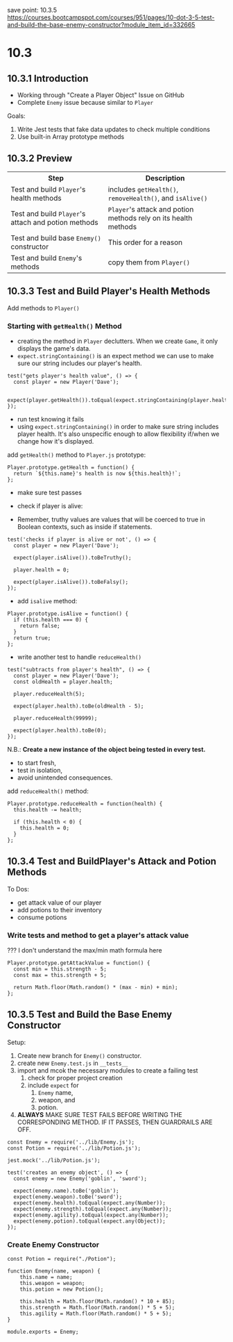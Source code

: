 save point: 10.3.5
https://courses.bootcampspot.com/courses/951/pages/10-dot-3-5-test-and-build-the-base-enemy-constructor?module_item_id=332665

# 10.3

## 10.3.1 Introduction

-   Working through "Create a Player Object" Issue on GitHub
-   Complete `Enemy` issue because similar to `Player`

Goals:

1. Write Jest tests that fake data updates to check multiple conditions
2. Use built-in Array prototype methods

## 10.3.2 Preview

<table>
    <tr>
        <th>Step</th>
        <th>Description</th>
    </tr>
    <tr>
        <td>Test and build <code>Player</code>'s health methods</td>
        <td>includes <code>getHealth()</code>, <code>removeHealth()</code>, and <code>isAlive()</code></td>
    </tr>
    <tr>
        <td>Test and build <code>Player</code>'s attach and potion methods</td>
        <td><code>Player</code>'s attack and potion methods rely on its health methods</td>
    </tr>
    <tr>
        <td>Test and build base <code>Enemy()</code> constructor</td>
        <td>This order for a reason</td>
    </tr>
    <tr>
        <td>Test and build <code>Enemy</code>'s methods</td>
        <td>copy them from <code>Player()</code></td>
    </tr>
</table>

## 10.3.3 Test and Build Player's Health Methods

Add methods to `Player()`

### Starting with `getHealth()` Method

-   creating the method in `Player` declutters. When we create `Game`, it only displays the game's data.
-   `expect.stringContaining()` is an expect method we can use to make sure our string includes our player's health.

```
test("gets player's health value", () => {
  const player = new Player('Dave');

  expect(player.getHealth()).toEqual(expect.stringContaining(player.health.toString()));
});
```

-   run test knowing it fails
-   using `expect.stringContaining()` in order to make sure string includes player health. It's also unspecific enough to allow flexibility if/when we change how it's displayed.

add `getHealth()` method to `Player.js` prototype:

```
Player.prototype.getHealth = function() {
  return `${this.name}'s health is now ${this.health}!`;
};
```

-   make sure test passes

-   check if player is alive:
-   Remember, truthy values are values that will be coerced to true in Boolean contexts, such as inside if statements.

```
test('checks if player is alive or not', () => {
  const player = new Player('Dave');

  expect(player.isAlive()).toBeTruthy();

  player.health = 0;

  expect(player.isAlive()).toBeFalsy();
});
```

-   add `isalive` method:

```
Player.prototype.isAlive = function() {
  if (this.health === 0) {
    return false;
  }
  return true;
};
```

-   write another test to handle `reduceHealth()`

```
test("subtracts from player's health", () => {
  const player = new Player('Dave');
  const oldHealth = player.health;

  player.reduceHealth(5);

  expect(player.health).toBe(oldHealth - 5);

  player.reduceHealth(99999);

  expect(player.health).toBe(0);
});
```

N.B.: **Create a new instance of the object being tested in every test.**

-   to start fresh,
-   test in isolation,
-   avoid unintended consequences.

add `reduceHealth()` method:

```
Player.prototype.reduceHealth = function(health) {
  this.health -= health;

  if (this.health < 0) {
    this.health = 0;
  }
};
```

## 10.3.4 Test and BuildPlayer's Attack and Potion Methods

To Dos:

-   get attack value of our player
-   add potions to their inventory
-   consume potions

### Write tests and method to get a player's attack value

??? I don't understand the max/min math formula here

```
Player.prototype.getAttackValue = function() {
  const min = this.strength - 5;
  const max = this.strength + 5;

  return Math.floor(Math.random() * (max - min) + min);
};
```

## 10.3.5 Test and Build the Base Enemy Constructor

Setup:

1. Create new branch for `Enemy()` constructor.
2. create new `Enemy.test.js` in `__tests__`
3. import and mcok the necessary modules to create a failing test
    1. check for proper project creation
    2. include `expect` for
        1. `Enemy` name,
        2. weapon, and
        3. potion.
4. __ALWAYS__ MAKE SURE TEST FAILS BEFORE WRITING THE CORRESPONDING METHOD. IF IT PASSES, THEN GUARDRAILS ARE OFF.

```
const Enemy = require('../lib/Enemy.js');
const Potion = require('../lib/Potion.js');

jest.mock('../lib/Potion.js');

test('creates an enemy object', () => {
  const enemy = new Enemy('goblin', 'sword');

  expect(enemy.name).toBe('goblin');
  expect(enemy.weapon).toBe('sword');
  expect(enemy.health).toEqual(expect.any(Number));
  expect(enemy.strength).toEqual(expect.any(Number));
  expect(enemy.agility).toEqual(expect.any(Number));
  expect(enemy.potion).toEqual(expect.any(Object));
});
```
### Create Enemy Constructor
```
const Potion = require("./Potion");

function Enemy(name, weapon) {
	this.name = name;
	this.weapon = weapon;
	this.potion = new Potion();

	this.health = Math.floor(Math.random() * 10 + 85);
	this.strength = Math.floor(Math.random() * 5 + 5);
	this.agility = Math.floor(Math.random() * 5 + 5);
}

module.exports = Enemy;
```
 